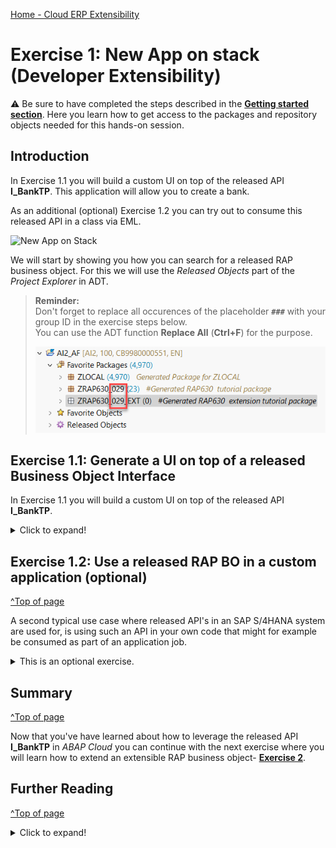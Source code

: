 [Home - Cloud ERP Extensibility](../../../../#exercises)



# Exercise 1: New App on stack (Developer Extensibility)

⚠️ Be sure to have completed the steps described in the **[Getting started section](../ex0/#readme)**. Here you learn how to get access to the packages and repository objects needed for this hands-on session.  

## Introduction

In Exercise 1.1 you will build a custom UI on top of the released API **I_BankTP**. This application will allow you to create a bank.  

As an additional (optional) Exercise 1.2 you can try out to consume this released API in a class via EML.   

![New App on Stack](images/Scenario_New_App_on_stack.png)  

We will start by showing you how you can search for a released RAP business object. For this we will use the *Released Objects* part of the *Project Explorer* in ADT.   


> **Reminder:**   
> Don't forget to replace all occurences of the placeholder **`###`** with your group ID in the exercise steps below.  
> You can use the ADT function **Replace All** (**Ctrl+F**) for the purpose.
> 
> ![GroupID](images/00_010_RAP630.png)



## Exercise 1.1: Generate a UI on top of a released Business Object Interface

In Exercise 1.1 you will build a custom UI on top of the released API **I_BankTP**. 


<details>
  <summary>Click to expand!</summary>

  1. In the Project Explorer select the **Released Objects** tree and then the node **USE_IN_CLOUD_DEVELOPMENT**. Here you have to open the folder **Core Data Services** and then the folder **Behavior Definitions** where you find the C1-released Business Object Interface **`I_BankTP`**.

      ![interface](images/001-find-interface.png)

  2. Right-click on the interface  `I_BankTP` and select **Generate ABAP Repository Objects**  

      ![interface](images/002-start-generator.png)

  3. Select **OData UI Service** and then **Next**   

      ![generator](images/003-odata-ui-service.png)  

  4. Select the package `ZRAP630_###_EXT` where `###` is the unique ID chosen by the generator class by pressing the **Browse** button and press **Next**.

      ![generator](images/004-select-package.png)  

  5. The generator finishes with the *Configure Generator* screen. 

     ![Service Projection Entities](images/005-configure-generator.png) 
      
     Artifacts Suffix: **###***

     Enter your group number **###*** in the field **Artifacts Suffix**. 

     > This will add the suffix to the names of the repository objects that will be generated. You can check the names that will be chosen by the generator by selecting the entries **Service Projection Entities**, **Service Projection Behavior**, **Service Definition** and **Service Binding**.    
     > Since the generator will suggest unique names we will leave the suggested values unchanged.

     Press **Next** to continue.   

  7. The wizard shows an overview of the repository objects that are going to be generated. Press **Next**.   

      ![eclipse](images/010-abap-artifacts-list.png)  

  8. Select the transport that has been created for the package `ZRAP630_###_EXT` or create a new transport and press **Finish** to start the generation of the repository objects.   

      ![eclipse](images/011-select-transport.png)  
    

### Publish service and test the application 

1. When the generation process is finished a new tab with the generated Service Binding will be opened in ADT. Click **Publish** to publish the service binding locally. In the project explorer you can see all objects that have been generated.    

      ![result](images/012-result-service-binding.png)

      ![result](images/013-result-project-explorer.png)

2. Select the entity set `Bank` and click **Preview** or double-click on the entity set `Bank`. This will start the SAP Fiori Elements preview.  

      ![Fiori Elements Preview](images/014-start-fiori-elements-preview.png)

3. In the preview of your app press the button **Create** to create a new bank.

      ![Fiori](images/015-create-new-bank.png)


4. Enter values in the fields **Bank Country / Region** e.g. `CZ` and **Bank Key** e.g. `1234` and press **Continue**.

      ![Fiori](images/016-create-new-bank.png)

5. The object page opens and you have to provide data for the remaining mandatory fields such as the **Bank Name**.  

      ![Fiori](images/017-create-new-bank.png)  


### Troubleshooting

<details>
  <summary>Click to expand!</summary>

1. When your development user does not have the authorization to create new banks you will receive the following error message: **You are not authorized to create bank data for country/region CZ.**   

      ![result](images/020-missing-authorizations.png)    

2. In order to identify the missing authorizations you can check the **Knowledge Transfer Document** of `I_BANKTP`. Either open it using the shortcut **Ctrl+Shift+A** or navigate to it in the Project Explorer as shown as shown below.  

      ![result](images/022-check-own-context.png)

3. As you can see the business object `I_BankTP` checks for the authorization objects `F_BNKA_MAO` and `F_BNKA_INT`.  

      ![result](images/021-check-own-context.png)


      ![F_BNKA_INT](images/F_BNKA_INT.png)

      ![F_BNKA_MAO](images/F_BNKA_MAO.png)  

> ⚠️  
> The issue can only be resolved by creating an appropriate IAM app, assigning the same to a business catalog which in the end has to be assigned to a new or existing role that has to be assigned to your user.  
> In the next (optional) exercise where the BO is called as an API we show a workaround how the API can be called in a so called priveliged mode.  

</details>  
</details>  

## Exercise 1.2: Use a released RAP BO in a custom application (optional)
[^Top of page](#)

A second typical use case where released API's in an SAP S/4HANA system are used for, is using such an API in your own code that might for example be consumed as part of an application job. 

<details>
  <summary>This is an optional exercise.</summary>


> Create a class ![class](images/adt_class.png) in the extension package `ZRAP630_###_EXT` to test the effects of using the language version *ABAP for Cloud Development*.   

 <details>
  <summary>Click to expand!</summary>

  1. Right-click on your ABAP package **`ZRAP630_###_EXT`** and select **New** > **ABAP Class** from the context menu.

      ![package](images/01_010_rap630.png). 
  
  2. Maintain the required information (`###` is your group ID).
      - Name: **`zcl_test_abap_cloud_###`**
      - Description: _**`Test ABAP Cloud Governance`**_                  

      Click on **Add** and select the interface `if_oo_adt_classrun` and press OK. 

      and click **Next >**

      ![package](images/01_020_rap630.png). 

  3. Select or create a transport request, and click **Finish** to create the class.

  4. Replace the code in the method  `if_oo_adt_classrun~main( )` with the following code snippet.
     
     > Tip
     > You have to replace the value for **'####'** with a string that only contains numbers.   

     > Coding explained:  
     > The coding leverages the `response` parameter of EML statements that is used to specify response parameters for ABAP EML statements
     > to get information on the following:  
     > - Failures, i. e. operations that could not get processed (FAILED failed_resp)   
     > - Key mapping information (MAPPED mapped_resp)   
     > - Returned error messages (REPORTED reported_resp)   
  
     <pre lang="ABAP">  
     METHOD if_oo_adt_classrun~main.
     
      DATA create_bank TYPE STRUCTURE FOR CREATE i_banktp.
      DATA bank_id_number TYPE i_banktp-BankInternalID VALUE '8###'.

      create_bank = VALUE #( bankcountry = 'CZ'
                           bankinternalid = bank_id_number
                           longbankname = 'Bank name'
                           longbankbranch = 'Bank branch'
                           banknumber = bank_id_number
                           bankcategory = ''
                           banknetworkgrouping = ''
                           swiftcode = 'SABMGB2LACP'
                           ismarkedfordeletion = ''
                    ).



      MODIFY ENTITIES OF i_banktp
      ENTITY bank
      CREATE FIELDS ( bankcountry
                    bankinternalid
                    longbankname
                    longbankbranch
                    banknumber
                    bankcategory
                    banknetworkgrouping
                    swiftcode
                    IsMarkedForDeletion
                 )
       WITH VALUE #( (
       %cid = 'cid1'
         bankcountry         = create_bank-bankcountry
         bankinternalid      = create_bank-bankinternalid
         longbankname        = create_bank-longbankname
         longbankbranch      = create_bank-longbankbranch
         banknumber          = create_bank-banknumber
         bankcategory        = create_bank-bankcategory
         banknetworkgrouping = create_bank-banknetworkgrouping
         SWIFTCode           = create_bank-SWIFTCode
         IsMarkedForDeletion = create_bank-IsMarkedForDeletion
         )  )

       MAPPED DATA(mapped)
       REPORTED DATA(reported)
       FAILED DATA(failed).

      LOOP AT reported-bank INTO DATA(reported_error_1).
      DATA(exc_create_bank) = cl_message_helper=>get_longtext_for_message(
        EXPORTING
          text               = reported_error_1-%msg
        ).
        out->write( |error { exc_create_bank } |  ).
      ENDLOOP.


      COMMIT ENTITIES
      RESPONSE OF i_banktp
      FAILED DATA(failed_commit)
      REPORTED DATA(reported_commit).



      LOOP AT reported_commit-bank INTO DATA(reported_error_2).
      DATA(exc_create_bank2) = cl_message_helper=>get_longtext_for_message(
        EXPORTING
          text               = reported_error_2-%msg
      ).
      out->write( |error { exc_create_bank2 } |  ).
      ENDLOOP.
      IF reported_commit-bank IS INITIAL.
      COMMIT WORK.

      SELECT SINGLE * FROM I_Bank_2 WHERE BankInternalID = @bank_id_number INTO @DATA(my_bank).
      out->write( |my new bank { my_bank-BankName } { my_bank-BankInternalID }| ).
      ENDIF.
     ENDMETHOD.
     </pre>   

  5. Activate your changes by pressing **Ctrl+F3**

  6. Run the test class by pressing **F9**.  

     You will notice that an error message is thrown. Namely `error You are not authorized to create bank data for country/region CZ.` 
     Consequently also no new data is found. 

     ![test class](images/error.png)      
     
  7. Adding **PRIVILEGED** to the EML call

     When we add the key word `PRIVILEGED` to our EML call the authorization checks for the authorization objects
     `F_BNKA_MAO` and `F_BNKA_INT` will basically be skipped.

     <pre lang="ABAP">
     MODIFY ENTITIES OF i_banktp
     PRIVILEGED
     ENTITY bank
     CREATE FIELDS ( bankcountry
                    bankinternalid
                    longbankname
                    ...
     </pre>    
     
     When you now run the class again using F9 you will find that the creation of a new bank seem to have worked.

     However the select statement is not able to retrieve the newly created data.

     <details>
        <summary>Click to learn more about the PRIVILEGED EML access</summary>
     

       We will now check the behavior definition of the Bank RAP business object. To do so use Ctrl+Shift+A to open the behavior definition `R_BankTP`.
     
       In the source code (see below) we see that the BDEF `R_BankTP` defines two so called authorization contexts:

        _Own authorization context_ : Lists all authorization objects used by the RAP BO implementation.   
        _NoCheckWhenPrivileged_ : Lists authorization objects that can be skipped by a RAP BO consumer with privileged access.   

       ```abap
       managed with unmanaged save implementation in class bp_r_banktp unique;
       strict ( 2 );
       with draft;
       extensible
       {
         with additional save;
         with determinations on modify;
         with determinations on save;
         with validations on save;
       }

       with privileged mode disabling NoCheckWhenPrivileged;

       //NoCheckWhenPrivileged
       define authorization context NoCheckWhenPrivileged
       {
        'F_BNKA_MAO';
        'F_BNKA_INT';
        }

       ```
    
     
     </details>  
     
  8. Adding **WITH PRIVILEGED ACCESS** to the ABAP SQL statement
  
     Similar to enforce skipping the authorization checks when creating a new bank it is also possible to enforce skipping of the authorization check that is imposed by the underlying DCL which performs a check on the authorization object `F_BNKA_MAO` and the field `BBANKS` for displaying data.  
     
     Open the DCL  and check its source code. 

     To do so press **Ctrl+Shift+A** and enter **I_Bank_2** to search for the DCL objects.          
     
     ![PRIVILEGED 1](images/06_020_RAP630.png)   
     
     ![PRIVILEGED 1](images/06_030_RAP630.png)   
     
     When we now change the ABAP SQL statement in class **`zcl_test_abap_cloud_###`** such that we add the key words ` WITH PRIVILEGED ACCESS` to it:   
     
     <pre lang="ABAP">

       METHOD if_oo_adt_classrun~main.

       ....
       
       SELECT SINGLE * FROM I_Bank_2
       WITH PRIVILEGED ACCESS
       WHERE BankInternalID = @bank_id_number INTO @DATA(my_bank).

       ....
       
       ENDMETHOD.
     </pre>
     
     we see that the data is now successfully been created and can also be read.  
     
  
     ![PRIVILEGED 1](images/06_040_RAP640.png)   
     
  
   10. Other potential problems
  
      The I_BankTP RAP BO checks whether the provided switft code fits to the ISO code of the region. 
  
       - error ISO code GB in the SWIFT code SABMGB2LACP is not correct for country/region US. Diagnosis Positions 5 and 6 of the SWIFT code do not correspond to the ISO code of country/region US. Procedure Check your entries. If necessary, check whether the ISO code of country/region US has been defined correctly.  
       
      When a bank with the ID that is provided already exists you will receive an error message as well.

       - error Bank CZ 8888 already exists.
  
 </details>  
 
 <!--- 
  
 ## Exercise 1.2: Examine the documentation of the released RAP BO I_BankTP
 
[^Top of page](#)

The documentation for a released RAP business object can be found in so called **Knowledge Transfer Documents** which have the same name as the business object (released API) it describes.     

 <details>
  <summary>Click to expand!</summary>

  1. You can find the **Knowledge Transfer Document** of a realeased API in the folder **Documentation** underneath the business object in the Project Explorer.
  
     It can also be opened from within the source code editor of your behavior definition. Here you find the link at the top of the source code of the behavior definition.

     ![KTD](images/02_20_rap630.png) 

  2. The **Knowledge Transfer Document** can also be opened directly via the **Open Development Object** dialogu that can be opened via the menu or via the short cut **Ctrl+Shift+A**.  

     ![KTD](images/02_30_rap630.png) 

  3. When you have opened the **Knowledge Transfer Document** you should change from the **Source** tab to the more appealing visualization of the **Output** tab.  

     ![KTD](images/02_40_rap630.gif)  

  4. The **Knowledge Transfer Document** provides you with code snippets that help you to write code to perform the operation (e.g. *create* as shown below) or an action which is supported by this business object.  

     ![KTD](images/02_50_rap630.png)     


These code templates have been used to create the test class that calls the API **I_BankTP** in order to create purchase requisitions in the last excercise.

</details> 



## Exercise 1.3: Find the released RAP BO I_BankTP as a successor of table BNKA
[^Top of page](#)

<details>
  <summary>Click to expand!</summary>

1. Open the test class **`zcl_test_abap_cloud_###`** that you have created in **Exercise 1.1.**.

2. Copy the code snippet provided below and add it add the and in the implementation section of the methode `main`. 
 
   > **Hint**: Hover the code snippet and choose the _Copy raw contents_ icon ![copy_raw_content](../../images/copyrawcontents.png) appearing in the upper-right corner to copy it. 
   
   <pre lang="ABAP">
    
    "... the code with the EML statement

    DATA bank_address  TYPE bapi1011_address.
    DATA bank_ctry  TYPE banks  .

    CALL FUNCTION 'BAPI_BANK_CREATE'
      EXPORTING
        bank_ctry    = bank_ctry
        bank_address = bank_address
    "  IMPORTING
    "       return       =
    "       bankcountry  =
    "       bankkey      =
      .

    SELECT * FROM bnka WHERE bankl = '0010001516' INTO TABLE @DATA(my_banks).
  
   </pre>


   Since your class **`zcl_test_abap_cloud_###`** uses the ABAP Cloud development model (ABAP language version “ABAP for Cloud development”) the source code now 
   cannot be compiled anymore because of several ABAP statements containing syntax-errors:

    - Line 103: The use of Table **BAPI1011_ADDRESS** is not permitted.	
    - Line 104: The use of Data Element **BANKS** is not permitted.	
    - Line 106: The use of Function Module **BAPI_BANK_CREATE** is not permitted, but for this function module a successor is available, namely the Behavior   Definition **`I_BANKTP`**. 	
    - Line 116: The use of Table **BNKA** is not permitted. Use CDS Entity **I_BANK_2** instead.
             
    ![package](images/01_040_rap630.png).
  
      
3. The effect of the release state **Not to Be Released** in combination with a successor is illustrated below for the table `BNKA`, which was replaced by the CDS view `I_BANK_2`. When you open an object such as `BNKA` for which a success is maintained you see this information also in the **Properties** in ADT where you have the option to conveniently navigate to the successor object.   
   
    ![package](images/01_050_rap630.png). 

 
4. In order to activate your class again you would have to comment out or remove the forbidden statements. 
 

</details>

--->

</details>
 </details> 

</details>

## Summary 
[^Top of page](#)

Now that you've have learned about how to leverage the released API **I_BankTP** in *ABAP Cloud* you can continue with the next exercise where you will learn how to extend an extensible RAP business object- **[Exercise 2](../ex2/#readme)**.

## Further Reading
[^Top of page](#)

<details>
  <summary>Click to expand!</summary>

### No Information in your system ? --> Find information about Released API's in GitHub

While developing an ABAP Application for _S/4HANA on premise_ or _S/4HANA private cloud edition_ , you do get the following error message: "Use of <Object Type> <Object Name> is not permitted". 
 
But the error message does not provide a hint which API or object to use instead. The reason is that the successor information in on premise system does not contain the latest updates such as in SAP S/4HANA Cloud, ABAP Environment system or SAP BTP, ABAP Environment.   

An example would be the table `BNK2`.  

 You as a developer nevertheless want to find out which objects to use intstead and to check their documentation.   
 
  1. Check out the GitHub repository. 
  
     The repository contains the list of released APIs of S/4HANA Cloud. In addition also the objects that are not released are contained with the specification of successor objects. All objects are contained in one JSON file. This file is used as content for the ABAP Test Cockpit Check "Usage of Released APIs (Cloudification Repository)". This check can be used by customers and partners to analyse existing custom code concerning the usage of released and not released APIs on all ECC and S/4HANA releases. The check is available in SAP BTP, ABAP environment.
     
     [S/4 HANA Cloud - Released objects for ATC Check (Cloudification Repository)](https://github.com/SAP/abap-atc-cr-cv-s4hc).
     
     When we check the **csv file** that is public available we can retrieve a list of successors for the table BNKA.  
 
     ![MARA](images/02_10_rap630.png)  
   
     While csv files are nice for human beings, computers prefer json files.  
 
     [Link to json sample file](https://raw.githubusercontent.com/SAP/abap-atc-cr-cv-s4hc/main/src/objectReleaseInfo_2208.json) 


 You can continue with the next exercise - **[Exercise 2.1](../ex2/#readme)**.
  
 </details>  


